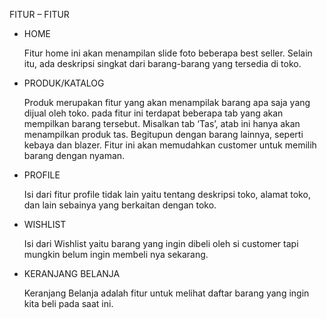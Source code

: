 FITUR – FITUR

-   HOME

    Fitur home ini akan menampilan slide foto beberapa best seller. Selain itu, ada deskripsi singkat dari barang-barang yang tersedia di toko.

-   PRODUK/KATALOG

    Produk merupakan fitur yang akan menampilak barang apa saja yang dijual oleh toko. pada fitur ini terdapat beberapa tab yang akan mempilkan barang tersebut. Misalkan tab ‘Tas’, atab ini hanya akan menampilkan produk tas. Begitupun dengan barang lainnya, seperti kebaya dan blazer. Fitur ini akan memudahkan customer untuk memilih barang dengan nyaman.

-   PROFILE

    Isi dari fitur profile tidak lain yaitu tentang deskripsi toko, alamat toko, dan lain sebainya yang berkaitan dengan toko.

-   WISHLIST

    Isi dari Wishlist yaitu barang yang ingin dibeli oleh si customer tapi mungkin belum ingin membeli nya sekarang.

-   KERANJANG BELANJA

    Keranjang Belanja adalah fitur untuk melihat daftar barang yang ingin kita beli pada saat ini.
